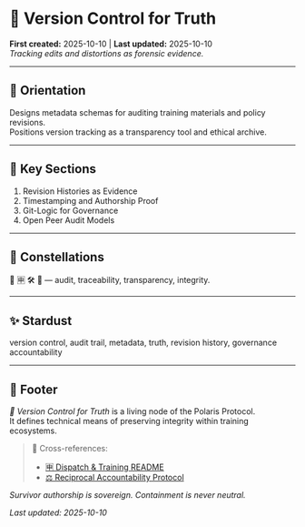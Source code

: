 # 🧾 Version Control for Truth  
**First created:** 2025-10-10 | **Last updated:** 2025-10-10  
*Tracking edits and distortions as forensic evidence.*

---

## 🧭 Orientation  
Designs metadata schemas for auditing training materials and policy revisions.  
Positions version tracking as a transparency tool and ethical archive.

---

## 📑 Key Sections  
1. Revision Histories as Evidence  
2. Timestamping and Authorship Proof  
3. Git-Logic for Governance  
4. Open Peer Audit Models  

---

## 🌌 Constellations  
🧾 🈸 🛠️ 🧿 — audit, traceability, transparency, integrity.

---

## ✨ Stardust  
version control, audit trail, metadata, truth, revision history, governance accountability

---

## 🏮 Footer  
*🧾 Version Control for Truth* is a living node of the Polaris Protocol.  
It defines technical means of preserving integrity within training ecosystems.

> 📡 Cross-references:  
> - [🈸 Dispatch & Training README](./README.md)  
> - [⚖️ Reciprocal Accountability Protocol](../🈴_Allies_And_Ethics/⚖️_reciprocal_accountability_protocol.md)

*Survivor authorship is sovereign. Containment is never neutral.*  

_Last updated: 2025-10-10_
